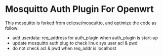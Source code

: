 Mosquitto Auth Plugin For Openwrt
=================

This mosquitto is forked from eclipse/mosquitto, and optimize the code as follow:

* add userdata: req_address for auth_plugin when auth_plugin is start-up
* update mosquitto auth plug to check linux sys user acl & pwd
* do not check acl & pwd when req_addr is localhost


